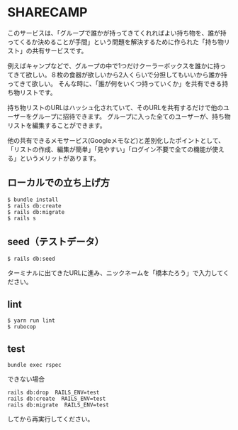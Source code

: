 # SHARECAMP
このサービスは、「グループで誰かが持ってきてくれればよい持ち物を、誰が持ってくるか決めることが手間」という問題を解決するために作られた「持ち物リスト」の共有サービスです。

例えばキャンプなどで、グループの中で1つだけクーラーボックスを誰かに持ってきて欲しい。８枚の食器が欲しいから2人くらいで分担してもいいから誰か持ってきて欲しい。
そんな時に、「誰が何をいくつ持っていくか」を共有できる持ち物リストです。

持ち物リストのURLはハッシュ化されていて、そのURLを共有するだけで他のユーザーをグループに招待できます。
グループに入った全てのユーザーが、持ち物リストを編集することができます。

他の共有できるメモサービス(Googleメモなど)と差別化したポイントとして、「リストの作成、編集が簡単」「見やすい」「ログイン不要で全ての機能が使える」というメリットがあります。

## ローカルでの立ち上げ方
```
$ bundle install
$ rails db:create
$ rails db:migrate
$ rails s
```

## seed（テストデータ）
```
$ rails db:seed
```
ターミナルに出てきたURLに進み、ニックネームを「橋本たろう」で入力してください。

## lint

```
$ yarn run lint
$ rubocop
```
## test

```
bundle exec rspec
```
できない場合
```
rails db:drop  RAILS_ENV=test     
rails db:create  RAILS_ENV=test   
rails db:migrate  RAILS_ENV=test 
```
してから再実行してください。
